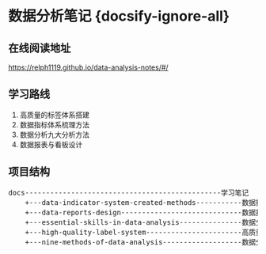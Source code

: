 # 数据分析笔记 {docsify-ignore-all}

## 在线阅读地址

https://relph1119.github.io/data-analysis-notes/#/

## 学习路线

1. 高质量的标签体系搭建
2. 数据指标体系梳理方法
3. 数据分析九大分析方法
4. 数据报表与看板设计

## 项目结构
<pre>
docs-----------------------------------------------学习笔记
    +---data-indicator-system-created-methods-----------数据指标体系梳理方法
    +---data-reports-design-----------------------------数据报表与看板设计
    +---essential-skills-in-data-analysis---------------数据分析必知必会
    +---high-quality-label-system-----------------------高质量的标签体系搭建
    +---nine-methods-of-data-analysis-------------------数据分析九大分析方法
</pre>
